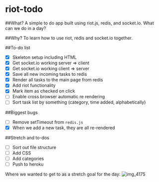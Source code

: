 # riot-todo

##What?
A simple to do app built using riot.js, redis, and socket.io. What can we do in a day?

##Why?
To learn how to use riot, redis and socket.io together.

##To-do list
- [x] Skeleton setup including HTML
- [x] Get socket.io working server => client
- [x] Get socket.io working client => server
- [x] Save all new incoming tasks to redis
- [x] Render all tasks to the main page from redis
- [x] Add riot functionality
- [x] Mark item as checked on click
- [ ] Enable cross browser automatic re rendering
- [ ] Sort task list by something (category, time added, alphabetically)

##Biggest bugs
- [ ] Remove setTimeout from `redis.js`
- [x] When we add a new task, they are all re-rendered

##Stretch and to-dos
- [ ] Sort out file structure
- [ ] Add CSS
- [ ] Add categories
- [ ] Push to heroku

Where we wanted to get to as a stretch goal for the day:
![img_4175](https://cloud.githubusercontent.com/assets/4185328/8679333/ff3d96d8-2a51-11e5-827a-535d97aafa51.jpg)

